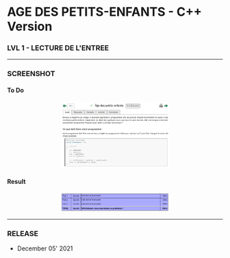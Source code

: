 # AGE DES PETITS-ENFANTS - C++ Version
### LVL 1 - LECTURE DE L'ENTREE

---
### **SCREENSHOT**

#### To Do
<div align="center">
    <img
        src="https://github.com/Ayckinn/CPP/blob/main/FRANCE_IOI/LEVEL_01/4_Lecture_entree/03_petits-enfants/todo.png"
        alt="DEMO"
        style="width:50%">
</div>

#### Result
<div align="center">
    <img
        src="https://github.com/Ayckinn/CPP/blob/main/FRANCE_IOI/LEVEL_01/4_Lecture_entree/03_petits-enfants/result.png"
        alt="DEMO"
        style="width:50%">
</div>

---
### **RELEASE**

- December 05' 2021